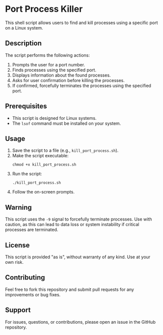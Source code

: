 # Port Process Killer

This shell script allows users to find and kill processes using a specific port on a Linux system.

## Description

The script performs the following actions:
1. Prompts the user for a port number.
2. Finds processes using the specified port.
3. Displays information about the found processes.
4. Asks for user confirmation before killing the processes.
5. If confirmed, forcefully terminates the processes using the specified port.

## Prerequisites

- This script is designed for Linux systems.
- The `lsof` command must be installed on your system.

## Usage

1. Save the script to a file (e.g., `kill_port_process.sh`).
2. Make the script executable:
   ```
   chmod +x kill_port_process.sh
   ```
3. Run the script:
   ```
   ./kill_port_process.sh
   ```
4. Follow the on-screen prompts.

## Warning

This script uses the `-9` signal to forcefully terminate processes. Use with caution, as this can lead to data loss or system instability if critical processes are terminated.

## License

This script is provided "as is", without warranty of any kind. Use at your own risk.

## Contributing

Feel free to fork this repository and submit pull requests for any improvements or bug fixes.

## Support

For issues, questions, or contributions, please open an issue in the GitHub repository.
